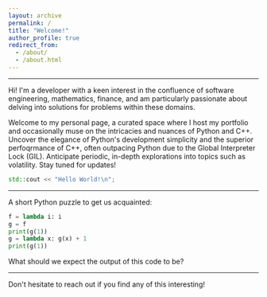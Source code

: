 ```yaml
---
layout: archive
permalink: /
title: "Welcome!"
author_profile: true
redirect_from: 
  - /about/
  - /about.html
---
```

---

Hi! I'm a developer with a keen interest in the confluence of software engineering, mathematics, finance, and am particularly passionate about delving into solutions for problems within these domains. 

Welcome to my personal page, a curated space where I host my portfolio and occasionally muse on the intricacies and nuances of Python and C++. Uncover the elegance of Python's development simplicity and the superior perfoqrmance of C++, often outpacing Python due to the Global Interpreter Lock (GIL). Anticipate periodic, in-depth explorations into topics such as volatility. Stay tuned for updates!

```cpp
std::cout << "Hello World!\n";
``` 

---

A short Python puzzle to get us acquainted:
```python
f = lambda i: i
g = f
print(g(1))
g = lambda x: g(x) + 1
print(g(1))
```
What should we expect the output of this code to be? 

---

Don't hesitate to reach out if you find any of this interesting!